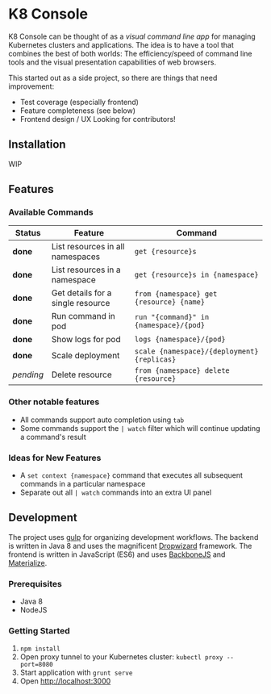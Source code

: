 # K8 Console

K8 Console can be thought of as a *visual command line app* for managing Kubernetes 
clusters and applications. The idea is to have a tool that combines the best of both worlds: 
The efficiency/speed of command line tools and the visual presentation capabilities of web browsers.

This started out as a side project, so there are things that need improvement:
* Test coverage (especially frontend)
* Feature completeness (see below)
* Frontend design / UX
Looking for contributors!


## Installation

WIP

## Features

### Available Commands

Status | Feature | Command
--- | --- | ---
**done** | List resources in all namespaces | `get {resource}s`
**done** | List resources in a namespace | `get {resource}s in {namespace}`
**done** | Get details for a single resource | `from {namespace} get {resource} {name}`
**done** | Run command in pod | `run "{command}" in {namespace}/{pod}`
**done** | Show logs for pod | `logs {namespace}/{pod}`
**done** | Scale deployment | `scale {namespace}/{deployment} {replicas}`
*pending* | Delete resource | `from {namespace} delete {resource}`


### Other notable features
 * All commands support auto completion using `tab`
 * Some commands support the `| watch` filter which will continue updating a command's result

### Ideas for New Features

 * A `set context {namespace}` command that executes all subsequent commands in a particular namespace
 * Separate out all `| watch` commands into an extra UI panel

## Development

The project uses [gulp](https://gulpjs.com/) for organizing development workflows.
The backend is written in Java 8 and uses the magnificent [Dropwizard](http://www.dropwizard.io/) framework.
The frontend is written in JavaScript (ES6) and uses [BackboneJS](http://backbonejs.org/) and [Materialize](http://materializecss.com/). 

### Prerequisites
 * Java 8
 * NodeJS
 
### Getting Started

1. `npm install`
2. Open proxy tunnel to your Kubernetes cluster: `kubectl proxy --port=8080`
3. Start application with `grunt serve`
4. Open [http://localhost:3000](http://localhost:3000)
